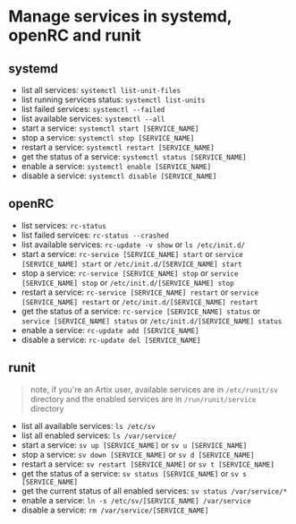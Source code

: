 # Manage services in systemd, openRC and runit

## systemd

* list all services: `systemctl list-unit-files`
* list running services status: `systemctl list-units`
* list failed services: `systemctl --failed`
* list available services: `systemctl --all`
* start a service: `systemctl start [SERVICE_NAME]`
* stop a service: `systemctl stop [SERVICE_NAME]`
* restart a service: `systemctl restart [SERVICE_NAME]`
* get the status of a service: `systemctl status [SERVICE_NAME]`
* enable a service: `systemctl enable [SERVICE_NAME]`
* disable a service: `systemctl disable [SERVICE_NAME]`

## openRC

* list services: `rc-status`
* list failed services: `rc-status --crashed`
* list available services: `rc-update -v show` or `ls /etc/init.d/`
* start a service: `rc-service [SERVICE_NAME] start` or `service [SERVICE_NAME] start` or `/etc/init.d/[SERVICE_NAME] start`
* stop a service: `rc-service [SERVICE_NAME] stop` or `service [SERVICE_NAME] stop` or `/etc/init.d/[SERVICE_NAME] stop`
* restart a service: `rc-service [SERVICE_NAME] restart` or `service [SERVICE_NAME] restart` or `/etc/init.d/[SERVICE_NAME] restart`
* get the status of a service: `rc-service [SERVICE_NAME] status` or `service [SERVICE_NAME] status` or `/etc/init.d/[SERVICE_NAME] status`
* enable a service: `rc-update add [SERVICE_NAME]`
* disable a service: `rc-update del [SERVICE_NAME]`

## runit

> note, if you're an Artix user, available services are in `/etc/runit/sv` directory and the enabled services are in `/run/runit/service` directory

* list all available services: `ls /etc/sv`
* list all enabled services: `ls /var/service/`
* start a service: `sv up [SERVICE_NAME]` or `sv u [SERVICE_NAME]`
* stop a service: `sv down [SERVICE_NAME]` or `sv d [SERVICE_NAME]`
* restart a service: `sv restart [SERVICE_NAME]` or `sv t [SERVICE_NAME]`
* get the status of a service: `sv status [SERVICE_NAME]` or `sv s [SERVICE_NAME]`
* get the current status of all enabled services: `sv status /var/service/*`
* enable a service: `ln -s /etc/sv/[SERVICE_NAME] /var/service`
* disable a service: `rm /var/service/[SERVICE_NAME]`
